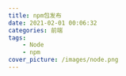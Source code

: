 ```yaml
---
title: npm包发布
date: 2021-02-01 00:06:32
categories: 前端
tags:
	- Node
	- npm
cover_picture: /images/node.png
---
```

